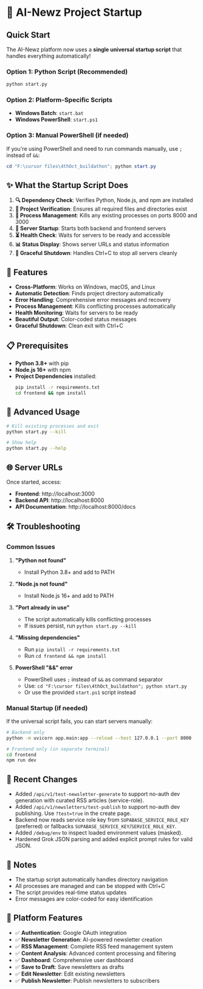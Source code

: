 # 🚀 AI-Newz Project Startup

## Quick Start

The AI-Newz platform now uses a **single universal startup script** that handles everything automatically!

### Option 1: Python Script (Recommended)
```bash
python start.py
```

### Option 2: Platform-Specific Scripts
- **Windows Batch**: `start.bat`
- **Windows PowerShell**: `start.ps1`

### Option 3: Manual PowerShell (if needed)
If you're using PowerShell and need to run commands manually, use `;` instead of `&&`:
```powershell
cd "F:\cursor files\4thOct_buildathon"; python start.py
```

## ✨ What the Startup Script Does

1. **🔍 Dependency Check**: Verifies Python, Node.js, and npm are installed
2. **📁 Project Verification**: Ensures all required files and directories exist
3. **🔄 Process Management**: Kills any existing processes on ports 8000 and 3000
4. **🚀 Server Startup**: Starts both backend and frontend servers
5. **⏳ Health Check**: Waits for servers to be ready and accessible
6. **📊 Status Display**: Shows server URLs and status information
7. **🛑 Graceful Shutdown**: Handles Ctrl+C to stop all servers cleanly

## 🎯 Features

- **Cross-Platform**: Works on Windows, macOS, and Linux
- **Automatic Detection**: Finds project directory automatically
- **Error Handling**: Comprehensive error messages and recovery
- **Process Management**: Kills conflicting processes automatically
- **Health Monitoring**: Waits for servers to be ready
- **Beautiful Output**: Color-coded status messages
- **Graceful Shutdown**: Clean exit with Ctrl+C

## 📋 Prerequisites

- **Python 3.8+** with pip
- **Node.js 16+** with npm
- **Project Dependencies** installed:
  ```bash
  pip install -r requirements.txt
  cd frontend && npm install
  ```

## 🔧 Advanced Usage

```bash
# Kill existing processes and exit
python start.py --kill

# Show help
python start.py --help
```

## 🌐 Server URLs

Once started, access:
- **Frontend**: http://localhost:3000
- **Backend API**: http://localhost:8000
- **API Documentation**: http://localhost:8000/docs

## 🛠️ Troubleshooting

### Common Issues

1. **"Python not found"**
   - Install Python 3.8+ and add to PATH

2. **"Node.js not found"**
   - Install Node.js 16+ and add to PATH

3. **"Port already in use"**
   - The script automatically kills conflicting processes
   - If issues persist, run `python start.py --kill`

4. **"Missing dependencies"**
   - Run `pip install -r requirements.txt`
   - Run `cd frontend && npm install`

5. **PowerShell "&&" error**
   - PowerShell uses `;` instead of `&&` as command separator
   - Use: `cd "F:\cursor files\4thOct_buildathon"; python start.py`
   - Or use the provided `start.ps1` script instead

### Manual Startup (if needed)

If the universal script fails, you can start servers manually:

```bash
# Backend only
python -m uvicorn app.main:app --reload --host 127.0.0.1 --port 8000

# Frontend only (in separate terminal)
cd frontend
npm run dev
```

## 🔄 Recent Changes

- Added `/api/v1/test-newsletter-generate` to support no-auth dev generation with curated RSS articles (service-role).
- Added `/api/v1/newsletters/test-publish` to support no-auth dev publishing. Use `?test=true` in the create page.
- Backend now reads service role key from `SUPABASE_SERVICE_ROLE_KEY` (preferred) or fallbacks `SUPABASE_SERVICE_KEY`/`SERVICE_ROLE_KEY`.
- Added `/debug/env` to inspect loaded environment values (masked).
- Hardened Grok JSON parsing and added explicit prompt rules for valid JSON.

## 📝 Notes

- The startup script automatically handles directory navigation
- All processes are managed and can be stopped with Ctrl+C
- The script provides real-time status updates
- Error messages are color-coded for easy identification

## 🎨 Platform Features

- ✅ **Authentication**: Google OAuth integration
- ✅ **Newsletter Generation**: AI-powered newsletter creation
- ✅ **RSS Management**: Complete RSS feed management system
- ✅ **Content Analysis**: Advanced content processing and filtering
- ✅ **Dashboard**: Comprehensive user dashboard
- ✅ **Save to Draft**: Save newsletters as drafts
- ✅ **Edit Newsletter**: Edit existing newsletters
- ✅ **Publish Newsletter**: Publish newsletters to subscribers